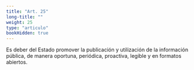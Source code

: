 ```yaml
---
title: "Art. 25"
long-title: ""
weight: 25
type: "articulo"
bookHidden: true
---
```

Es deber del Estado promover la publicación y utilización de la información pública, de manera oportuna, periódica, proactiva, legible y en formatos abiertos.
